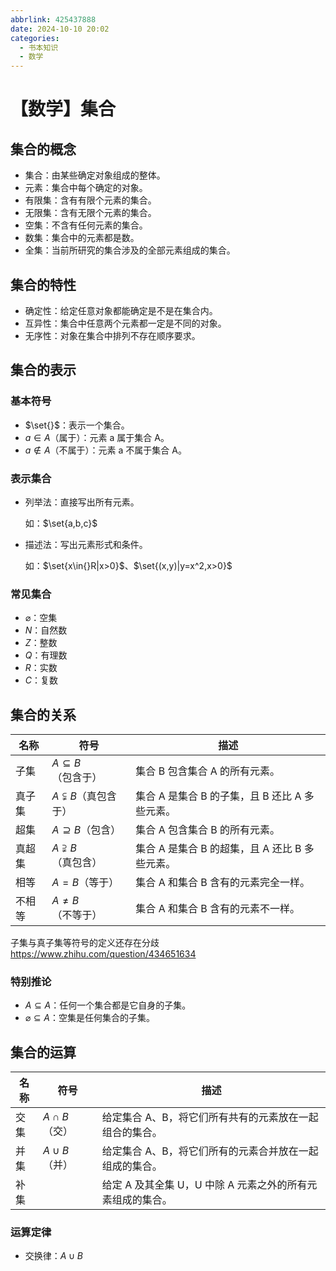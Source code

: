```yaml
---
abbrlink: 425437888
date: 2024-10-10 20:02
categories:
  - 书本知识
  - 数学
---
```


# 【数学】集合

## 集合的概念

- 集合：由某些确定对象组成的整体。
- 元素：集合中每个确定的对象。
- 有限集：含有有限个元素的集合。
- 无限集：含有无限个元素的集合。
- 空集：不含有任何元素的集合。
- 数集：集合中的元素都是数。
- 全集：当前所研究的集合涉及的全部元素组成的集合。

## 集合的特性

- 确定性：给定任意对象都能确定是不是在集合内。
- 互异性：集合中任意两个元素都一定是不同的对象。
- 无序性：对象在集合中排列不存在顺序要求。

## 集合的表示

### 基本符号

- $\set{}$：表示一个集合。
- $a\in{}A$（属于）：元素 a 属于集合 A。
- $a\notin{}A$（不属于）：元素 a 不属于集合 A。

### 表示集合

- 列举法：直接写出所有元素。

  如：$\set{a,b,c}$

- 描述法：写出元素形式和条件。

  如：$\set{x\in{}R|x>0}$、$\set{(x,y)|y=x^2,x>0}$

### 常见集合

- $\varnothing{}$：空集
- $N$：自然数
- $Z$：整数
- $Q$：有理数
- $R$：实数
- $C$：复数

## 集合的关系

| 名称   | 符号                          | 描述                                           |
| ------ | ----------------------------- | ---------------------------------------------- |
| 子集   | $A\subseteq{}B$（包含于）     | 集合 B 包含集合 A 的所有元素。                 |
| 真子集 | $A\subsetneqq{}B$（真包含于） | 集合 A 是集合 B 的子集，且 B 还比 A 多些元素。 |
| 超集   | $A\supseteq{}B$（包含）       | 集合 A 包含集合 B 的所有元素。                 |
| 真超集 | $A\supsetneqq{}B$（真包含）   | 集合 A 是集合 B 的超集，且 A 还比 B 多些元素。 |
| 相等   | $A=B$（等于）                 | 集合 A 和集合 B 含有的元素完全一样。           |
| 不相等 | $A\not={}B$（不等于）         | 集合 A 和集合 B 含有的元素不一样。             |

子集与真子集等符号的定义还存在分歧  
https://www.zhihu.com/question/434651634

### 特别推论

- $A\subseteq{}A$：任何一个集合都是它自身的子集。
- $\varnothing{}\subseteq{}A$：空集是任何集合的子集。

## 集合的运算

| 名称 | 符号             | 描述                                                       |
| ---- | ---------------- | ---------------------------------------------------------- |
| 交集 | $A\cap{}B$（交） | 给定集合 A、B，将它们所有共有的元素放在一起组合的集合。    |
| 并集 | $A\cup{}B$（并） | 给定集合 A、B，将它们所有的元素合并放在一起组成的集合。    |
| 补集 |                  | 给定 A 及其全集 U，U 中除 A 元素之外的所有元素组成的集合。 |

### 运算定律

- 交换律：$A\cup{}B$
